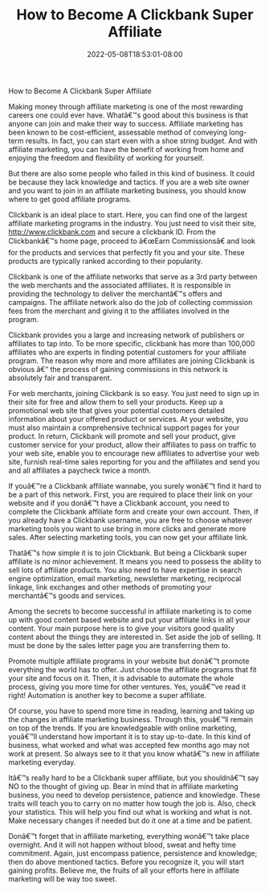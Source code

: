 ﻿---
title: "How to Become A Clickbank Super Affiliate"
date: 2022-05-08T18:53:01-08:00
description: "35 divers marketing articles Tips for Web Success"
featured_image: "/images/35 divers marketing articles.jpg"
tags: ["35 divers marketing articles"]
---

How to Become A Clickbank Super Affiliate


Making money through affiliate marketing is one of the most rewarding careers one could ever have. Whatâ€™s good about this business is that anyone can join and make their way to success. Affiliate marketing has been known to be cost-efficient, assessable method of conveying long-term results. In fact, you can start even with a shoe string budget. And with affiliate marketing, you can have the benefit of working from home and enjoying the freedom and flexibility of working for yourself.

But there are also some people who failed in this kind of business. It could be because they lack knowledge and tactics. If you are a web site owner and you want to join in an affiliate marketing business, you should know where to get good affiliate programs.

Clickbank is an ideal place to start. Here, you can find one of the largest affiliate marketing programs in the industry. You just need to visit their site, http://www.clickbank.com and secure a clickbank ID. From the Clickbankâ€™s home page, proceed to â€œEarn Commissionsâ€ and look for the products and services that perfectly fit you and your site. These products are typically ranked according to their popularity.

Clickbank is one of the affiliate networks that serve as a 3rd party between the web merchants and the associated affiliates. It is responsible in providing the technology to deliver the merchantâ€™s offers and campaigns. The affiliate network also do the job of collecting commission fees from the merchant and giving it to the affiliates involved in the program.

Clickbank provides you a large and increasing network of publishers or affiliates to tap into. To be more specific, clickbank has more than 100,000 affiliates who are experts in finding potential customers for your affiliate program. The reason why more and more affiliates are joining Clickbank is obvious â€“ the process of gaining commissions in this network is absolutely fair and transparent. 

For web merchants, joining Clickbank is so easy. You just need to sign up in their site for free and allow them to sell your products. Keep up a promotional web site that gives your potential customers detailed information about your offered product or services. At your website, you must also maintain a comprehensive technical support pages for your product. In return, Clickbank will promote and sell your product, give customer service for your product, allow their affiliates to pass on traffic to your web site, enable you to encourage new affiliates to advertise your web site, furnish real-time sales reporting for you and the affiliates and send you and all affiliates a paycheck  twice a month. 

If youâ€™re a Clickbank affiliate wannabe, you surely wonâ€™t find it hard to be a part of this network. First, you are required to place their link on your website and if you donâ€™t have a Clickbank account, you need to complete the Clickbank affiliate form and create your own account. Then, if you already have a Clickbank username, you are free to choose whatever marketing tools you want to use bring in more clicks and generate more sales. After selecting marketing tools, you can now get your affiliate link.

Thatâ€™s how simple it is to join Clickbank. But being a Clickbank super affiliate is no minor achievement. It means you need to possess the ability to sell lots of affiliate products. You also need to have expertise in search engine optimization, email marketing, newsletter marketing, reciprocal linkage, link exchanges and other methods of promoting your merchantâ€™s goods and services. 

Among the secrets to become successful in affiliate marketing is to come up with good content based website and put your affiliate links in all your content. Your main purpose here is to give your visitors good quality content about the things they are interested in. Set aside the job of selling. It must be done by the sales letter page you are transferring them to.

Promote multiple affiliate programs in your website but donâ€™t promote everything the world has to offer. Just choose the affiliate programs that fit your site and focus on it.  Then, it is advisable to automate the whole process, giving you more time for other ventures. Yes, youâ€™ve read it right! Automation is another key to become a super affiliate. 

Of course, you have to spend more time in reading, learning and taking up the changes in affiliate marketing business. Through this, youâ€™ll remain on top of the trends. If you are knowledgeable with online marketing, youâ€™ll understand how important it is to stay up-to-date.  In this kind of business, what worked and what was accepted few months ago may not work at present. So always see to it that you know whatâ€™s new in affiliate marketing everyday.

Itâ€™s really hard to be a Clickbank super affiliate, but you shouldnâ€™t say NO to the thought of giving up. Bear in mind that in affiliate marketing business, you need to develop persistence, patience and knowledge. These traits will teach you to carry on no matter how tough the job is. Also, check your statistics. This will help you find out what is working and what is not. Make necessary changes if needed but do it one at a time and be patient. 

Donâ€™t forget that in affiliate marketing, everything wonâ€™t take place overnight. And it will not happen without blood, sweat and hefty time commitment. Again, just encompass patience, persistence and knowledge; then do above mentioned tactics. Before you recognize it, you will start gaining profits. Believe me, the fruits of all your efforts here in affiliate marketing will be way too sweet. 

